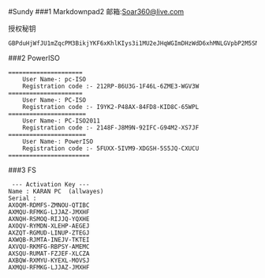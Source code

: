 #Sundy
###1 Markdownpad2
邮箱:Soar360@live.com

授权秘钥
	
	GBPduHjWfJU1mZqcPM3BikjYKF6xKhlKIys3i1MU2eJHqWGImDHzWdD6xhMNLGVpbP2M5SN6bnxn2kSE8qHqNY5QaaRxmO3YSMHxlv2EYpjdwLcPwfeTG7kUdnhKE0vVy4RidP6Y2wZ0q74f47fzsZo45JE2hfQBFi2O9Jldjp1mW8HUpTtLA2a5/sQytXJUQl/QKO0jUQY4pa5CCx20sV1ClOTZtAGngSOJtIOFXK599sBr5aIEFyH0K7H4BoNMiiDMnxt1rD8Vb/ikJdhGMMQr0R4B+L3nWU97eaVPTRKfWGDE8/eAgKzpGwrQQoDh+nzX1xoVQ8NAuH+s4UcSeQ==

###2 PowerISO

	=====================
		User Name-: pc-ISO
		Registration code :- 212RP-86U3G-1F46L-6ZME3-WGV3W
	=====================
		User Name-: PC-ISO
		Registration code :- I9YK2-P48AX-84FD8-KID8C-65WPL
	======================
		User Name-: PC-ISO2011
		Registration code :- 2148F-J8M9N-92IFC-G94M2-XS7JF
	======================
		User Name-: PowerISO
		Registration code :- 5FUXX-5IVM9-XDGSH-5S5JQ-CXUCU
	=======================

###3 FS
	
	 --- Activation Key ---
	Name : KARAN PC  (allwayes)
	Serial :
	AXOQM-RDMFS-ZMNOU-QTIBC
	AXMQU-RFMKG-LJJAZ-JMXHF
	AXNQH-RSMOQ-RIJJQ-YQXHE
	AXOQV-RYMDN-XLEHP-AEGEJ
	AXZQT-RGMUD-LINUP-ZTEGJ
	AXWQB-RJMTA-INEJV-TKTEI
	AXVQU-RKMFG-RBPSY-AMEMC
	AXSQU-RUMAT-FZJEF-XLCZA
	AXBQW-RXMYU-KYEXL-MOVSJ
	AXMQU-RFMKG-LJJAZ-JMXHF